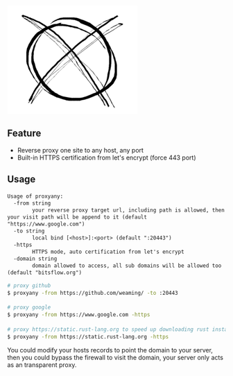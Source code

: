 ![](logo.png)

## Feature

- Reverse proxy one site to any host, any port
- Built-in HTTPS certification from let's encrypt (force 443 port)

## Usage

```
Usage of proxyany:
  -from string
    	your reverse proxy target url, including path is allowed, then your visit path will be append to it (default "https://www.google.com")
  -to string
    	local bind [<host>]:<port> (default ":20443")
  -https
    	HTTPS mode, auto certification from let's encrypt
  -domain string
    	domain allowed to access, all sub domains will be allowed too (default "bitsflow.org")
```

```sh
# proxy github
$ proxyany -from https://github.com/weaming/ -to :20443

# proxy google
$ proxyany -from https://www.google.com -https

# proxy https://static.rust-lang.org to speed up downloading rust installer
$ proxyany -from https://static.rust-lang.org -https
```

You could modify your hosts records to point the domain to your server,
then you could bypass the firewall to visit the domain,
your server only acts as an transparent proxy.
